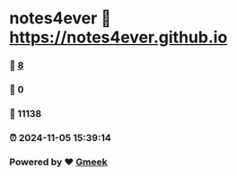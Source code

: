# notes4ever :link: https://notes4ever.github.io 
### :page_facing_up: [8](https://notes4ever.github.io/tag.html) 
### :speech_balloon: 0 
### :hibiscus: 11138 
### :alarm_clock: 2024-11-05 15:39:14 
### Powered by :heart: [Gmeek](https://github.com/Meekdai/Gmeek)
